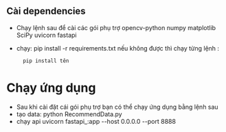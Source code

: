## Cài dependencies
- Chạy lệnh sau để cài các gói phụ trợ 
opencv-python
numpy
matplotlib
SciPy 
uvicorn
fastapi

- chạy: pip install -r requirements.txt
nếu không được thì chạy từng lệnh :

        pip install tên
        
 # Chạy ứng dụng
- Sau khi cài đặt cái gói phụ trợ bạn có thể chạy ứng dụng bằng lệnh sau
- tạo data:
        python RecommendData.py
- chạy api
        uvicorn fastapi_:app --host 0.0.0.0 --port 8888
